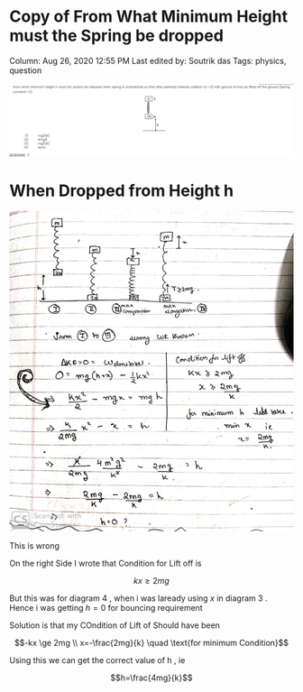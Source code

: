 # Copy of From What Minimum Height must the Spring be dropped

Column: Aug 26, 2020 12:55 PM
Last edited by: Soutrik das
Tags: physics, question

![Copy%20of%20From%20What%20Minimum%20Height%20must%20the%20Spring%20b%20b86eea201f2941859dad2a81e5be84b5/Untitled.png](Copy%20of%20From%20What%20Minimum%20Height%20must%20the%20Spring%20b%20b86eea201f2941859dad2a81e5be84b5/Untitled.png)

# When Dropped from Height h

![Copy%20of%20From%20What%20Minimum%20Height%20must%20the%20Spring%20b%20b86eea201f2941859dad2a81e5be84b5/WhatsApp_Image_2020-07-05_at_8.31.57_PM.jpeg](Copy%20of%20From%20What%20Minimum%20Height%20must%20the%20Spring%20b%20b86eea201f2941859dad2a81e5be84b5/WhatsApp_Image_2020-07-05_at_8.31.57_PM.jpeg)

This is wrong

On the right Side I wrote that Condition for Lift off is 

$$kx \ge 2mg$$

But this was for diagram 4 , when i was laready using $x$ in diagram 3 . Hence i was getting $h=0$ for bouncing requirement 

Solution is that my COndition of Lift of Should have been 

$$-kx \ge 2mg \\
x=-\frac{2mg}{k} \quad \text{for minimum Condition}$$

Using this we can get the correct value of h , ie 

$$h=\frac{4mg}{k}$$
